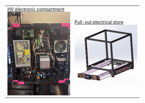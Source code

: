 <table>
<tr>
<td><a href="https://github.com/Vassssko/Voron-2.4-HV-electronic-compartment-mod">HV electronic compartment</br>
  <img src="https://github.com/Vassssko/Voron-2.4-HV-electronic-compartment-mod/raw/main/2_Pictures/Finished_compartment.jpg" style="width:200px;"/></a></br></td>
<td><a href="https://github.com/VoronDesign/VoronUsers/tree/main/printer_mods/ZZP8202/Pull-out_electrical_store">Pull-out electrical store</br>
  <img src="https://github.com/VoronDesign/VoronUsers/raw/main/printer_mods/ZZP8202/Pull-out_electrical_store/Photos/Voron_V2.4_Pull-out_electrical_store.PNG" style="width:200px;"/></a></br></td>
</tr>
</table> 
